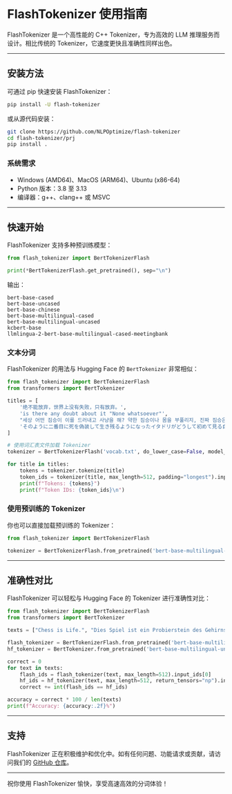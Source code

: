 # FlashTokenizer 使用指南

FlashTokenizer 是一个高性能的 C++ Tokenizer，专为高效的 LLM 推理服务而设计。相比传统的 Tokenizer，它速度更快且准确性同样出色。

---

## 安装方法

可通过 pip 快速安装 FlashTokenizer：

```bash
pip install -U flash-tokenizer
```

或从源代码安装：

```bash
git clone https://github.com/NLPOptimize/flash-tokenizer
cd flash-tokenizer/prj
pip install .
```

### 系统需求
- Windows (AMD64)、MacOS (ARM64)、Ubuntu (x86-64)
- Python 版本：3.8 至 3.13
- 编译器：g++、clang++ 或 MSVC

---

## 快速开始

FlashTokenizer 支持多种预训练模型：

```python
from flash_tokenizer import BertTokenizerFlash

print(*BertTokenizerFlash.get_pretrained(), sep="\n")
```

输出：
```
bert-base-cased
bert-base-uncased
bert-base-chinese
bert-base-multilingual-cased
bert-base-multilingual-uncased
kcbert-base
llmlingua-2-bert-base-multilingual-cased-meetingbank
```

### 文本分词

FlashTokenizer 的用法与 Hugging Face 的 `BertTokenizer` 非常相似：

```python
from flash_tokenizer import BertTokenizerFlash
from transformers import BertTokenizer

titles = [
    '绝不能放弃，世界上没有失败，只有放弃。',
    'is there any doubt about it "None whatsoever"',
    "세상 어떤 짐승이 이를 드러내고 사냥을 해? 약한 짐승이나 몸을 부풀리지, 진짜 짐승은 누구보다 침착하지.",
    'そのように二番目に死を偽装して生き残るようになったイタドリがどうして初めて見る自分をこんなに気遣ってくれるのかと尋ねると「私が大切にする人たちがあなたを大切にするから」と答えては'
]

# 使用词汇表文件加载 Tokenizer
tokenizer = BertTokenizerFlash('vocab.txt', do_lower_case=False, model_max_length=512)

for title in titles:
    tokens = tokenizer.tokenize(title)
    token_ids = tokenizer(title, max_length=512, padding="longest").input_ids[0]
    print(f"Tokens: {tokens}")
    print(f"Token IDs: {token_ids}\n")
```

### 使用预训练的 Tokenizer

你也可以直接加载预训练的 Tokenizer：

```python
from flash_tokenizer import BertTokenizerFlash

tokenizer = BertTokenizerFlash.from_pretrained('bert-base-multilingual-cased')
```

---

## 准确性对比

FlashTokenizer 可以轻松与 Hugging Face 的 Tokenizer 进行准确性对比：

```python
from flash_tokenizer import BertTokenizerFlash
from transformers import BertTokenizer

texts = ["Chess is Life.", "Dies Spiel ist ein Probierstein des Gehirns."]

flash_tokenizer = BertTokenizerFlash.from_pretrained('bert-base-multilingual-uncased', original=True)
hf_tokenizer = BertTokenizer.from_pretrained('bert-base-multilingual-uncased')

correct = 0
for text in texts:
    flash_ids = flash_tokenizer(text, max_length=512).input_ids[0]
    hf_ids = hf_tokenizer(text, max_length=512, return_tensors="np").input_ids[0].tolist()
    correct += int(flash_ids == hf_ids)

accuracy = correct * 100 / len(texts)
print(f"Accuracy: {accuracy:.2f}%")
```

---

## 支持

FlashTokenizer 正在积极维护和优化中。如有任何问题、功能请求或贡献，请访问我们的 [GitHub 仓库](https://github.com/NLPOptimize/flash-tokenizer)。

---

祝你使用 FlashTokenizer 愉快，享受高速高效的分词体验！

